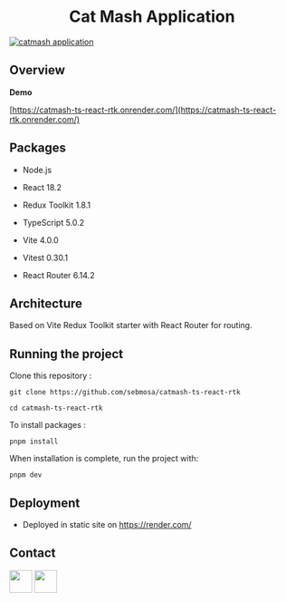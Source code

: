 <h1  align="center">Cat Mash Application</h1>

<a  href="https://catmash-ts-react-rtk.onrender.com/"><img  src=""  title="catmash application"  alt="catmash application"></a>

## Overview

**Demo**

<a  href="https://catmash-ts-react-rtk.onrender.com/"  target="_blank"> [https://catmash-ts-react-rtk.onrender.com/](https://catmash-ts-react-rtk.onrender.com/)</a>

## Packages

- Node.js

- React 18.2

- Redux Toolkit 1.8.1

- TypeScript 5.0.2

- Vite 4.0.0

- Vitest 0.30.1

- React Router 6.14.2

## Architecture

Based on Vite Redux Toolkit starter with React Router for routing.

## Running the project

Clone this repository :

```
git clone https://github.com/sebmosa/catmash-ts-react-rtk

cd catmash-ts-react-rtk
```

To install packages :

```
pnpm install
```

When installation is complete, run the project with:

```
pnpm dev
```

## Deployment

- Deployed in static site on https://render.com/

## Contact

<a  href="https://www.linkedin.com/in/s%C3%A9bastien-mosagna-85a1a29/"  target="_blank"> <img src="https://res.cloudinary.com/dr9kwlfuq/image/upload/v1683577491/Gamepad_TS_Backend/LI-In-Bug_afyv46.png"
width="40"
/></a>
<a  href="mailto:sebmosa@gmail.com"  target="_blank"> <img src="https://res.cloudinary.com/dr9kwlfuq/image/upload/v1683577816/Gamepad_TS_Backend/Gmail_icon_ptcfsz.png"
width="40"
/></a>
